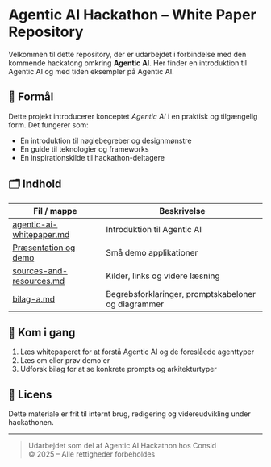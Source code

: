 # Agentic AI Hackathon – White Paper Repository

Velkommen til dette repository, der er udarbejdet i forbindelse med den kommende hackatong omkring **Agentic AI**. Her finder en introduktion til Agentic AI og med tiden eksempler på Agentic AI.

## 🎯 Formål

Dette projekt introducerer konceptet *Agentic AI* i en praktisk og tilgængelig form. Det fungerer som:

- En introduktion til nøglebegreber og designmønstre
- En guide til teknologier og frameworks
- En inspirationskilde til hackathon-deltagere

## 🗂️ Indhold

| Fil / mappe                 | Beskrivelse                                         |
|----------------------------|-----------------------------------------------------|
| [agentic-ai-whitepaper.md](./agentic-ai-whitepaper.md) | Introduktion til Agentic AI       |
| [Præsentation og demo](./examples) | Små demo applikationer
| [sources-and-resources.md](./sources-and-resources.md) | Kilder, links og videre læsning                     |
| [bilag-a.md](./bilag-a.md)                             | Begrebsforklaringer, promptskabeloner og diagrammer |


## 🚀 Kom i gang

1. Læs whitepaperet for at forstå Agentic AI og de foreslåede agenttyper
2. Læs om eller prøv demo'er
3. Udforsk bilag for at se konkrete prompts og arkitekturtyper

## 📄 Licens

Dette materiale er frit til internt brug, redigering og videreudvikling under hackathonen.

---

> Udarbejdet som del af Agentic AI Hackathon hos Consid\
> © 2025 – Alle rettigheder forbeholdes
